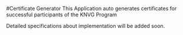 #Certificate Generator
This Application auto generates certificates for successful participants 
of the KNVG Program

Detailed specifications about implementation will be added soon.